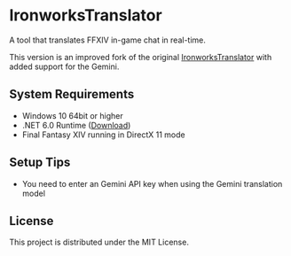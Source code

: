 # IronworksTranslator

A tool that translates FFXIV in-game chat in real-time.

This version is an improved fork of the original [IronworksTranslator](https://github.com/sappho192/IronworksTranslator) with added support for the Gemini.

## System Requirements
- Windows 10 64bit or higher
- .NET 6.0 Runtime ([Download](https://dotnet.microsoft.com/en-us/download/dotnet/6.0/runtime))
- Final Fantasy XIV running in DirectX 11 mode

## Setup Tips
- You need to enter an Gemini API key when using the Gemini translation model

## License
This project is distributed under the MIT License.
